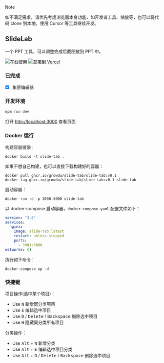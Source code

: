 > [!NOTE]
> 如不满足需求，请优先考虑浏览器本身功能，如开发者工具、缩放等，也可以将代码 clone 到本地，使用 Cursor 等工具继续开发。

## SlideLab

一个 PPT 工具，可以调整完成后截图放到 PPT 中。

<p align="left"><a target="_blank" rel="noreferrer noopener" href="https://slide-lab.kwok.ink"><img alt="在线使用" src="https://img.shields.io/badge/在线使用-141e24.svg?&style=for-the-badge&logo=safari&logoColor=white"></a>
<a target="_blank" rel="noreferrer noopener" href="https://vercel.com/new/clone?repository-url=https%3A%2F%2Fgithub.com%2FKwokKwok%2Fslide-lab"><img alt="部署到 Vercel" src="https://img.shields.io/badge/部署到 Vercel-000000?style=for-the-badge&logo=vercel&logoColor=white"></a></p>

### 已完成

- [x] 象限编辑器

### 开发环境

```bash
npm run dev
```

打开 [http://localhost:3000](http://localhost:3000) 查看页面

### Docker 运行

构建容器镜像：

```shell
docker build -t slide-tab .
```

如果不想自己构建，也可以直接下载构建好的容器：

```shell
docker pull ghcr.io/growdu/slide-tab/slide-tab:v0.1
docker tag ghcr.io/growdu/slide-tab/slide-tab:v0.1 slide-tab
```

启动容器：

```shell
docker run -d -p 3000:3000 slide-tab
```

以 docker-compose 启动容器，`docker-compose.yaml` 配置文件如下：

```yaml
version: "3.8"
services:
  nginx:
    image: slide-tab:latest
    restart: unless-stopped
    ports:
      - 3001:3000
networks: {}
```

执行如下命令：

```shell
docker-compose up -d
```


### 快捷键

项目操作(选中某个项目)：

- Use <kbd>N</kbd> 新增同分类项目
- Use <kbd>E</kbd> 编辑选中项目
- Use <kbd>D</kbd> / <kbd>Delete</kbd> / <kbd>Backspace</kbd> 删除选中项目
- Use <kbd>H</kbd> 隐藏同分类所有项目

分类操作：

- Use <kbd>Alt</kbd> + <kbd>N</kbd> 新增分类
- Use <kbd>Alt</kbd> + <kbd>E</kbd> 编辑选中项目分类
- Use <kbd>Alt</kbd> + <kbd>D</kbd> / <kbd>Delete</kbd> / <kbd>Backspace</kbd> 删除选中项目
